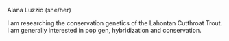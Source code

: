 Alana Luzzio (she/her)

I am researching the conservation genetics of the Lahontan Cutthroat Trout. I am generally interested in pop gen, hybridization and conservation.
